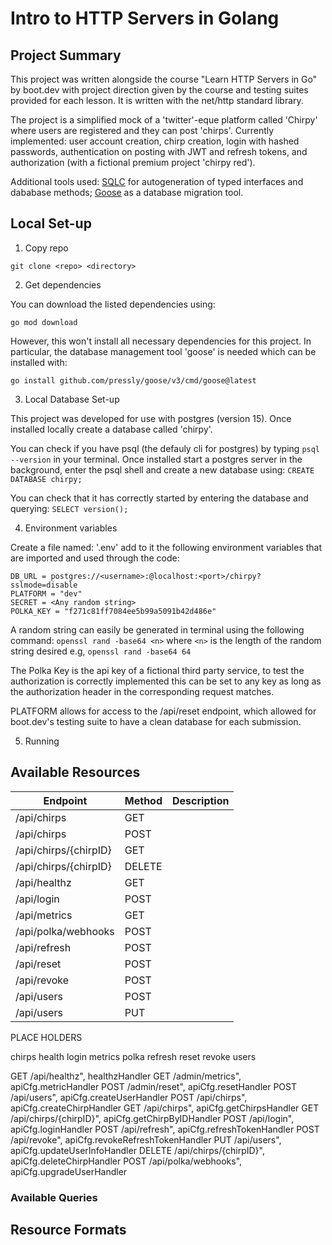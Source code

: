 # Intro to HTTP Servers in Golang

## Project Summary

This project was written alongside the course "Learn HTTP Servers in Go" by boot.dev with project direction given by the course and testing suites provided for each lesson. It is written with the net/http standard library.

The project is a simplified mock of a 'twitter'-eque platform called 'Chirpy' where users are registered and they can post 'chirps'. Currently implemented: user account creation, chirp creation, login with hashed passwords, authentication on posting with JWT and refresh tokens, and authorization (with a fictional premium project 'chirpy red').

Additional tools used: [SQLC](https://sqlc.dev/) for autogeneration of typed interfaces and dababase methods; [Goose](https://github.com/pressly/goose) as a database migration tool.

## Local Set-up
1. Copy repo

` git clone <repo> <directory> `

2. Get dependencies

You can download the listed dependencies using:

` go mod download `

However, this won't install all necessary dependencies for this project. In particular, the database management tool 'goose' is needed which can be installed with:

`go install github.com/pressly/goose/v3/cmd/goose@latest`

3. Local Database Set-up

This project was developed for use with postgres (version 15). Once installed locally create a database called 'chirpy'.

You can check if you have psql (the defauly cli for postgres) by typing `psql --version` in your terminal. Once installed start a postgres server in the background, enter the psql shell and create a new database using: `CREATE DATABASE chirpy;`

You can check that it has correctly started by entering the database and querying: `SELECT version();`

4. Environment variables

Create a file named: '.env' add to it the following environment variables that are imported and used through the code:

```
DB_URL = postgres://<username>:@localhost:<port>/chirpy?sslmode=disable
PLATFORM = "dev"
SECRET = <Any random string>
POLKA_KEY = "f271c81ff7084ee5b99a5091b42d486e"
```

A random string can easily be generated in terminal using the following command:
`openssl rand -base64 <n>`
where `<n>` is the length of the random string desired e.g, `openssl rand -base64 64`

The Polka Key is the api key of a fictional third party service, to test the authorization is correctly implemented this can be set to any key as long as the authorization header in the corresponding request matches.

PLATFORM allows for access to the /api/reset endpoint, which allowed for boot.dev's testing suite to have a clean database for each submission.

5. Running

## Available Resources

| Endpoint | Method | Description |
| ----------- | ----------- | ----------- |
| /api/chirps | GET | |
| /api/chirps | POST | |
| /api/chirps/{chirpID} | GET ||
| /api/chirps/{chirpID} | DELETE ||
| /api/healthz | GET ||
| /api/login | POST ||
| /api/metrics | GET ||
| /api/polka/webhooks | POST ||
| /api/refresh | POST ||
| /api/reset | POST ||
| /api/revoke | POST ||
| /api/users | POST ||
| /api/users | PUT ||

PLACE HOLDERS

chirps
health
login
metrics
polka
refresh
reset
revoke
users

GET /api/healthz", healthzHandler
GET /admin/metrics", apiCfg.metricHandler
POST /admin/reset", apiCfg.resetHandler
POST /api/users", apiCfg.createUserHandler
POST /api/chirps", apiCfg.createChirpHandler
GET /api/chirps", apiCfg.getChirpsHandler
GET /api/chirps/{chirpID}", apiCfg.getChirpByIDHandler
POST /api/login", apiCfg.loginHandler
POST /api/refresh", apiCfg.refreshTokenHandler
POST /api/revoke", apiCfg.revokeRefreshTokenHandler
PUT /api/users", apiCfg.updateUserInfoHandler
DELETE /api/chirps/{chirpID}", apiCfg.deleteChirpHandler
POST /api/polka/webhooks", apiCfg.upgradeUserHandler

### Available Queries

## Resource Formats